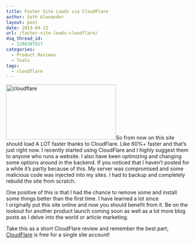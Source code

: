 ```yaml
---
title: Faster Site Loads via CloudFlare
author: Seth Alexander
layout: post
date: 2013-04-12
url: /faster-site-loads-cloudflare/
dsq_thread_id:
  - 1206387017
categories:
  - Product Reviews
  - Tools
tags:
  - cloudflare
---
```

<a href="http://sethaalexander.com/faster-site-loads-cloudflare/layout-1/" rel="attachment wp-att-1274"><img class="alignleft size-medium wp-image-1274" alt="cloudflare" src="http://sethaalexander.com/wp-content/uploads/2013/04/CF_Final_Pos-300x151.jpg" width="300" height="151" /></a>So from now on this site should load A LOT faster thanks to CloudFlare. Like 60%+ faster and that&#8217;s just right now. I recently started using CloudFlare and I highly suggest them to anyone who runs a website. I also have been optimizing and changing some options around in the backend. If you noticed that I haven&#8217;t posted for a while it&#8217;s partly because of this. My server was compromised and some malicious code was injected into my sites. I had to backup and completely rebuild the site from scratch.

One positive of this is that I had the chance to remove some and install some things better than the first time. I have learned a lot since I originally put this site online and now you should benefit from it. Be on the lookout for another product launch coming soon as well as a lot more blog posts as I delve into the world or article marketing.

Take this as a short CloudFlare review and remember the best part, [CloudFlare][1] is free for a single site account!

 [1]: http://www.cloudflare.com